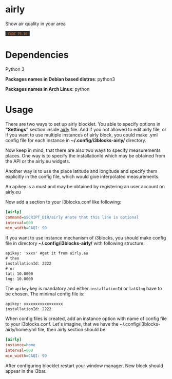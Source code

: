 # airly

Show air quality in your area

![CAQI](airly.png)

# Dependencies

Python 3

**Packages names in Debian based distros**:
python3

**Packages names in Arch Linux**:
python


# Usage

There are two ways to set up airly blocklet. You able to specify options in
**"Settings"** section inside [airly](airly) file. And if you not allowed to
edit airly file, or if you want to use multiple instances of airly block, you
could make .yml config file for each instance in **~/.config/i3blocks-airly/**
directory.

Now keep in mind, that there are also two ways to specify measurements places.
One way is to specify the installationId which may be obtained from the API or
the airly.eu widgets.

Another way is to use the place latitude and longitude and specify them explicitly
in the config file, which would give interpolated measurements.

An apikey is a must and may be obtained by registering an user account on airly.eu

Now add a section to your i3blocks.conf like following:
```INI
[airly]
command=$SCRIPT_DIR/airly #note that this line is optional
interval=600
min_width=CAQI: 99
```

If you want to use instance mechanism of i3blocks, you should make config file
in directory **~/.config/i3blocks-airly/** with following structure:
```YML
apikey: 'xxxx' #get it from airly.eu
# then
installationId: 2222
# or
lat: 10.0000
lng: 10.0000
```

The `apikey` key is mandatory and either `installationId` or `lat&lng` have to be chosen.
The minimal config file is:
```YML
apikey: xxxxxxxxxxxxxxxxx
installationId: 2222
```

When config files is created, add an instance option with name of config file
to your i3blocks.conf. Let's imagine, that we have the
~/.config/i3blocks-airly/home.yml file, then airly section should be:
```ini
[airly]
instance=home
interval=600
min_width=CAQI: 99
```

After configuring blocklet restart your window manager.
New block should appear in the i3bar.
